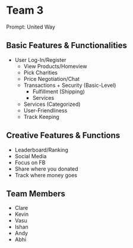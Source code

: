 # Team 3

Prompt: United Way


## Basic Features & Functionalities
* User Log-In/Register 
  * View Products/Homeview
  * Pick Charities
  * Price Negotiation/Chat
  * Transactions + Security (Basic-Level)
    * Fulfillment (Shipping)
    * Services 
  * Services (Categorized)
  * User-Friendliness
  * Track Keeping
  
## Creative Features & Functions
* Leaderboard/Ranking
* Social Media
 * Focus on FB
 * Share where you donated
 * Track where money goes
 
 ## Team Members
 
 * Clare 
 * Kevin
 * Vasu
 * Ishan
 * Andy
 * Abhi
 
 



